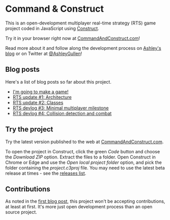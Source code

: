 # Command & Construct

This is an open-development multiplayer real-time strategy (RTS) game project coded in JavaScript using [Construct](https://www.construct.net/).

Try it in your browser right now at [CommandAndConstruct.com](https://www.commandandconstruct.com)!

Read more about it and follow along the development process on [Ashley's blog](https://www.construct.net/en/blogs/ashleys-blog-2) or on Twitter at [@AshleyGullen](https://www.twitter.com/AshleyGullen)!

## Blog posts

Here's a list of blog posts so far about this project.

- [I'm going to make a game!](https://www.construct.net/en/blogs/ashleys-blog-2/im-going-game-1596)
- [RTS update #1: Architecture](https://www.construct.net/en/blogs/ashleys-blog-2/rts-update-architecture-1597)
- [RTS update #2: Classes](https://www.construct.net/en/blogs/ashleys-blog-2/rts-update-classes-1598)
- [RTS devlog #3: Minimal multiplayer milestone](https://www.construct.net/en/blogs/ashleys-blog-2/rts-devlog-minimal-1600)
- [RTS devlog #4: Collision detection and combat](https://www.construct.net/en/blogs/ashleys-blog-2/rts-devlog-collision-1601)

## Try the project

Try the latest version published to the web at [CommandAndConstruct.com](https://www.commandandconstruct.com).

To open the project in Construct, click the green *Code* button and choose the *Download ZIP* option. Extract the files to a folder. Open Construct in Chrome or Edge and use the *Open local project folder* option, and pick the folder containing the *project.c3proj* file. You may need to use the latest beta release at times - see the [releases list](https://www.construct.net/en/make-games/releases).

## Contributions

As noted in the [first blog post](https://www.construct.net/en/blogs/ashleys-blog-2/im-going-game-1596), this project won't be accepting contributions, at least at first. It's more just open development process than an open source project.